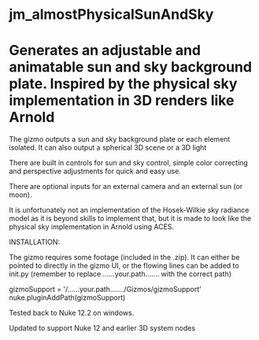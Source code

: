 # jm_almostPhysicalSunAndSky
# Generates an adjustable and animatable sun and sky background plate. Inspired by the physical sky implementation in 3D renders like Arnold



The gizmo outputs a sun and sky background plate or each element isolated. It can also output a spherical 3D scene or a 3D light

There are built in controls for sun and sky control, simple color correcting and perspective adjustments for quick and easy use.

There are optional inputs for an external camera and an external sun (or moon).



It is unfortunately not an implementation of the Hosek-Wilkie sky radiance model as it is beyond skills to implement that, but it is made to look like the physical sky implementation in Arnold using ACES. 

 

INSTALLATION:

The gizmo requires some footage (included in the .zip). It can either be pointed to directly in the gizmo UI, or the flowing lines can be added to init.py (remember to replace ......your.path....... with the correct path)

gizmoSupport = '/......your.path......./Gizmos/gizmoSupport'
nuke.pluginAddPath(gizmoSupport)

 

Tested back to Nuke 12.2 on windows.

Updated to support Nuke 12 and earlier 3D system nodes

